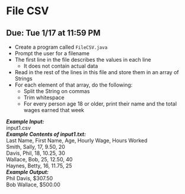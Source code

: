# File CSV

## Due: Tue 1/17 at 11:59 PM

- Create a program called `FileCSV.java`
- Prompt the user for a filename
- The first line in the file describes the values in each line
  - It does not contain actual data
- Read in the rest of the lines in this file and store them in an array of Strings 
- For each element of that array, do the following:
  - Split the String on commas
  - Trim whitespace
  - For every person age 18 or older, print their name and the total wages earned that week

***Example Input:***\
input1.csv\
***Example Contents of input1.txt:***\
Last Name, First Name, Age, Hourly Wage, Hours Worked\
Smith, Sally, 17, 9.50, 20\
Davis, Phil, 18, 10.25, 30\
Wallace, Bob, 25, 12.50, 40\
Haynes, Betty, 16, 11.75, 25\
***Example Output:***\
Phil Davis, $307.50\
Bob Wallace, $500.00
